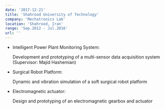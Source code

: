 ```yaml
---
date: '2017-12-21'
title: 'Shahrood University of Technology'
company: 'Mechatronics Lab'
location: 'Shahrood, Iran'
range: 'Sep.2012 - Jul.2016'
url: ''
---
```


- Intelligent Power Plant Monitoring System:

     Development and prototyping of a multi-sensor data acquisition system (Supervisor: Majid Hashemian)
 -  Surgical Robot Platform:  

       Dynamic and vibration simulation of a soft surgical robot platform
 
 - Electromagnetic actuator:

      Design and prototyping of an electromagnetic gearbox and actuator
